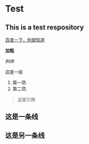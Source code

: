 # Test
## This is a test respository

[百度一下，你就知道](https://www.baidu.com)

**加粗**

*斜体*

这是一段

1. 第一项.
2. 第二项.

>这是引用

这是一条线
-----

这是另一条线
-------
